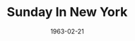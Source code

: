 ---
title: Sunday In New York
date: 1963-02-21
opening_date: 1963-02-21
closing_date: 1963-03-02
layout: productions
playbill:
Theatre: Theatre Jacksonville
Venue: Little Theatre
cast:
- Adam Taylor: Art Logan
- Eileen Taylor: Sabina Meyer
- Man: Marshall Grauer
- Woman: Carol Green
- Mike Mitchell: David Boyer
- Russell Wilson: Wallace Hannon
crew:
- Director: George Ballis
- Set Designer: Ben Jones
- Technical Director: Pete House
- Sound: Madge Bruner
- Scenic Art Work: Robert Krell
- Lighting Designer: Chase Ambler
- Stage Manager: A. Ira Fink
- Assistant Stage Manager: Helen Cochran
- Lighting: Peggy Miller
- Properties:
  - Gail Swymer
  - Sandra Spencer
  - Ann Brown
  - Jean Charles
  - Ed Poole
  - Gladys Dale
  - Doris Thornhill
  - Mary Frances Thornhill
  - Eula Walters
  - Esther Barnes
- Make-Up:
  - Ellen Black
  - Marion Conner
  - Doris Thornhill
  - Eula Walters
  - Sandra Spencer
- Construction and Painting:
  - Peggy Miller
  - Galdys Dale
  - Catthy Logan
  - Thelma Mayeron
  - Claudia Kowkabany
  - Claudette Kowkabany
  - Margaret Mahler
  - Bambi Bowen
  - Fern Morgan
  - Eula Walters
  - Pete House
  - Joanne House
- Costumes: Frank Ridge
---
